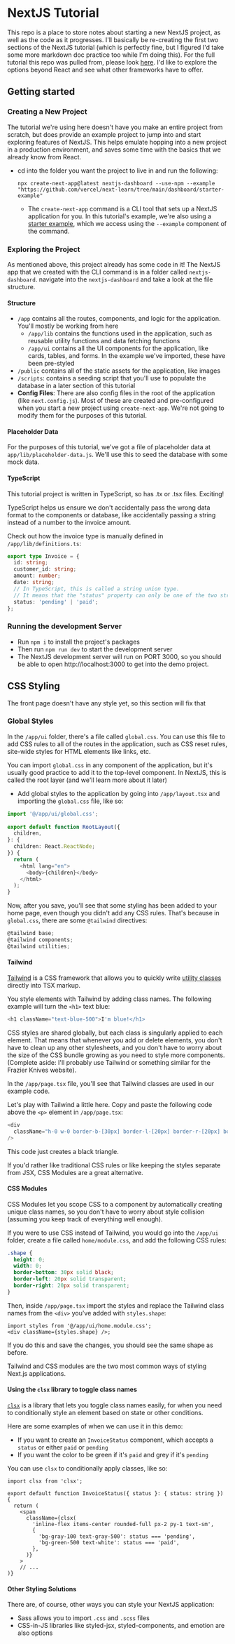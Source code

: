 # NextJS Tutorial

This repo is a place to store notes about starting a new NextJS project, as well as the code as it progresses. I'll basically be re-creating the first two sections of the  NextJS tutorial (which is perfectly fine, but I figured I'd take some more markdown doc practice too while I'm doing this). For the full tutorial this repo was pulled from, please look [here](https://nextjs.org/learn?utm_source=next-site&utm_medium=homepage-cta&utm_campaign=home).
I'd like to explore the options beyond React and see what other frameworks have to offer.

## Getting started

### Creating a New Project

The tutorial we're using here doesn't have you make an entire project from scratch, but does provide an example project to jump into and start exploring features of NextJS. This helps emulate hopping into a new project in a production environment, and saves some time with the basics that we already know from React.
- cd into the folder you want the project to live in and run the following:
    ```
    npx create-next-app@latest nextjs-dashboard --use-npm --example "https://github.com/vercel/next-learn/tree/main/dashboard/starter-example"
    ```
    - The ```create-next-app``` command is a CLI tool that sets up a NextJS application for you. In this tutorial's example, we're also using a [starter example](https://github.com/vercel/next-learn/tree/main/dashboard/starter-example), which we access using the ```--example``` component of the command.
  
### Exploring the Project

As mentioned above, this project already has some code in it! The NextJS app that we created with the CLI command is in a folder called ```nextjs-dashboard```. navigate into the ```nextjs-dashboard``` and take a look at the file structure.

#### Structure

- ```/app``` contains all the routes, components, and logic for the application. You'll mostly be working from here
    - ```/app/lib``` contains the functions used in the application, such as reusable utility functions and data fetching functions
    -  ```/app/ui``` contains all the UI components for the application, like cards, tables, and forms. In the example we've imported, these have been pre-styled
 -  ```/public``` contains all of the static assets for the application, like images
 -  ```/scripts```: contains a seeding script that you'll use to populate the database in a later section of this tutorial
 -  **Config Files**: There are also config files in the root of the application (like ```next.config.js```). Most of these are created and pre-configured when you start a new project using ```create-next-app```. We're not going to modify them for the purposes of this tutorial.

#### Placeholder Data

For the purposes of this tutorial, we've got a file of placeholder data at ```app/lib/placeholder-data.js```. We'll use this to seed the database with some mock data.

#### TypeScript

This tutorial project is written in TypeScript, so has .tx or .tsx files. Exciting!

TypeScript helps us ensure we don't accidentally pass the wrong data format to the components or database, like accidentally passing a string instead of a number to the invoice amount.

Check out how the invoice type is manually defined in ```/app/lib/definitions.ts```:

``` ts
export type Invoice = {
  id: string;
  customer_id: string;
  amount: number;
  date: string;
  // In TypeScript, this is called a string union type.
  // It means that the "status" property can only be one of the two strings: 'pending' or 'paid'.
  status: 'pending' | 'paid';
};
```

### Running the development Server

- Run ```npm i``` to install the project's packages
- Then run ```npm run dev``` to start the development server
- The NextJS development server will run on PORT 3000, so you should be able to open http://localhost:3000 to get into the demo project.

## CSS Styling

The front page doesn't have any style yet, so this section will fix that

### Global Styles

In the ```/app/ui``` folder, there's a file called ```global.css```. You can use this file to add CSS rules to all of the routes in the application, such as CSS reset rules, site-wide styles for HTML elements like links, etc.

You can import ```global.css``` in any component of the application, but it's usually good practice to add it to the top-level component. In NextJS, this is called the root layer (and we'll learn more about it later)

- Add global styles to the application by going into ```/app/layout.tsx``` and importing the ```global.css``` file, like so:

``` ts
import '@/app/ui/global.css';
 
export default function RootLayout({
  children,
}: {
  children: React.ReactNode;
}) {
  return (
    <html lang="en">
      <body>{children}</body>
    </html>
  );
}
```

Now, after you save, you'll see that some styling has been added to your home page, even though you didn't add any CSS rules. That's because in ```global.css```, there are some ```@tailwind``` directives:

``` ts
@tailwind base;
@tailwind components;
@tailwind utilities;
```

#### Tailwind

[Tailwind](https://tailwindcss.com/) is a CSS framework that allows you to quickly write [utility classes](https://tailwindcss.com/docs/utility-first) directly into TSX markup.

You style elements with Tailwind by adding class names. The following example will turn the  ```<h1>``` text blue:

``` ts
<h1 className="text-blue-500">I'm blue!</h1>
```

CSS styles are shared globally, but each class is singularly applied to each element. That means that whenever you add or delete elements, you don't have to clean up any other stylesheets, and you don't have to worry about the size of the CSS bundle growing as you need to style more components. (Complete aside: I'll probably use Tailwind or something similar for the Frazier Knives website).

In the ```/app/page.tsx``` file, you'll see that Tailwind classes are used in our example code.

Let's play with Tailwind a little here. Copy and paste the following code above the ```<p>``` element in ```/app/page.tsx```:

``` ts
<div
  className="h-0 w-0 border-b-[30px] border-l-[20px] border-r-[20px] border-b-black border-l-transparent border-r-transparent"
/>
```

This code just creates a black triangle.

If you'd rather like traditional CSS rules or like keeping the styles separate from JSX, CSS Modules are a great alternative.

#### CSS Modules

CSS Modules let you scope CSS to a component by automatically creating unique class names, so you don't have to worry about style collision (assuming you keep track of everything well enough).

If you were to use CSS instead of Tailwind, you would go into the ```/app/ui``` folder, create a file called ```home/module.css```, and add the following CSS rules:

``` css
.shape {
  height: 0;
  width: 0;
  border-bottom: 30px solid black;
  border-left: 20px solid transparent;
  border-right: 20px solid transparent;
}
```

Then, inside ```/app/page.tsx``` import the styles and replace the Tailwind class names from the ```<div>``` you've added with ```styles.shape```:

``` tsx
import styles from '@/app/ui/home.module.css';
<div className={styles.shape} />;
```

If you do this and save the changes, you should see the same shape as before.

Tailwind and CSS modules are the two most common ways of styling Next.js applications.

#### Using the ```clsx``` library to toggle class names

[```clsx```](https://www.npmjs.com/package/clsx) is a library that lets you toggle class names easily, for when you need to conditionally style an element based on state or other conditions.

Here are some examples of when we can use it in this demo:

- If you want to create an ```InvoiceStatus``` component, which accepts a ```status``` or either ```paid``` or ```pending```
- If you want the color to be green if it's ```paid``` and grey if it's ```pending```

You can use ```clsx``` to conditionally apply classes, like so:

``` tsx
import clsx from 'clsx';
 
export default function InvoiceStatus({ status }: { status: string }) {
  return (
    <span
      className={clsx(
        'inline-flex items-center rounded-full px-2 py-1 text-sm',
        {
          'bg-gray-100 text-gray-500': status === 'pending',
          'bg-green-500 text-white': status === 'paid',
        },
      )}
    >
    // ...
)}
```

#### Other Styling Solutions

There are, of course, other ways you can style your NextJS application:

- Sass allows you to import ```.css``` and ```.scss``` files
- CSS-in-JS libraries like styled-jsx, styled-components, and emotion are also options